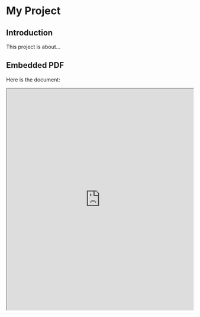 # My Project

## Introduction

This project is about...

## Embedded PDF

Here is the document:

<iframe src="https://github.com/NoikoX/Computational-Project-about-edge-detection-and-derivatives/blob/b539bc11fcc21cff50eb6f12d53f8a309cffe364/CP1%20.NA2024.pdf" width="100%" height="600px"></iframe>


